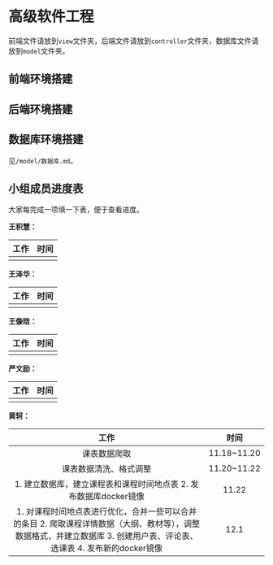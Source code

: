 #  高级软件工程

前端文件请放到`view`文件夹，后端文件请放到`controller`文件夹，数据库文件请放到`model`文件夹。



## 前端环境搭建



## 后端环境搭建



## 数据库环境搭建

见`/model/数据库.md`。



## 小组成员进度表

大家每完成一项填一下表，便于查看进度。

**王积慧：**

| 工作 | 时间 |
| :--: | :------: |
|      |          |

**王泽华：**

| 工作 | 时间 |
| :--: | :------: |
|      |          |

**王像晗：**

| 工作 | 时间 |
| :--: | :------: |
|      |          |

**严文励：**

| 工作 | 时间 |
| :--: | :------: |
|      |          |

**黄轲：**

|                             工作                             |    时间     |
| :----------------------------------------------------------: | :---------: |
|                         课表数据爬取                         | 11.18~11.20 |
|                    课表数据清洗、格式调整                    | 11.20~11.22 |
| 1. 建立数据库，建立课程表和课程时间地点表  2. 发布数据库docker镜像 |    11.22    |
| 1. 对课程时间地点表进行优化，合并一些可以合并的条目  2. 爬取课程详情数据（大纲、教材等），调整数据格式，并建立数据库  3. 创建用户表、评论表、选课表  4. 发布新的docker镜像 |    12.1     |

